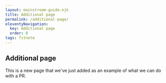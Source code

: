 ```yaml
---
layout: mainstream-guide.njk
title: Additional page
permalink: /additional-page/
eleventyNavigation:
  key: Additional page
  order: 8
tags: fitnote
---
```


## Additional page

This is a new page that we've just added as an example of what we can do with a PR.

